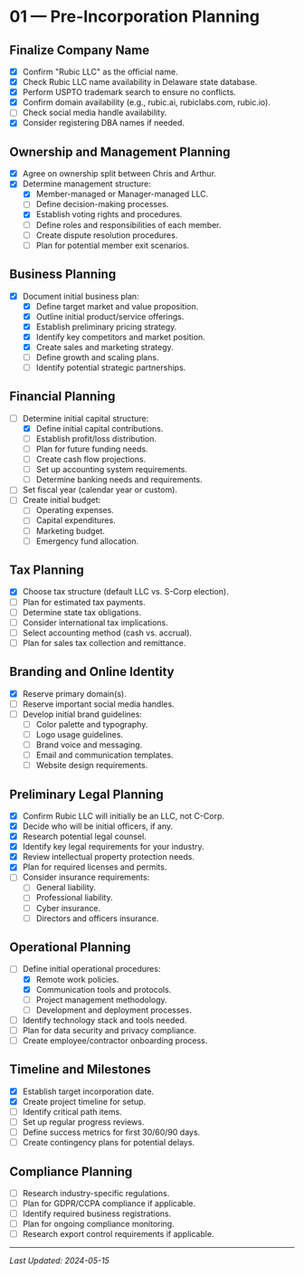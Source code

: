 # 01 — Pre-Incorporation Planning

## Finalize Company Name

- [x] Confirm "Rubic LLC" as the official name.
- [x] Check Rubic LLC name availability in Delaware state database.
- [x] Perform USPTO trademark search to ensure no conflicts.
- [x] Confirm domain availability (e.g., rubic.ai, rubiclabs.com, rubic.io).
- [ ] Check social media handle availability.
- [x] Consider registering DBA names if needed.

## Ownership and Management Planning

- [x] Agree on ownership split between Chris and Arthur.
- [x] Determine management structure:
  - [x] Member-managed or Manager-managed LLC.
  - [ ] Define decision-making processes.
  - [x] Establish voting rights and procedures.
  - [ ] Define roles and responsibilities of each member.
  - [ ] Create dispute resolution procedures.
  - [ ] Plan for potential member exit scenarios.

## Business Planning

- [x] Document initial business plan:
  - [x] Define target market and value proposition.
  - [x] Outline initial product/service offerings.
  - [x] Establish preliminary pricing strategy.
  - [x] Identify key competitors and market position.
  - [x] Create sales and marketing strategy.
  - [ ] Define growth and scaling plans.
  - [ ] Identify potential strategic partnerships.

## Financial Planning

- [ ] Determine initial capital structure:
  - [x] Define initial capital contributions.
  - [ ] Establish profit/loss distribution.
  - [ ] Plan for future funding needs.
  - [ ] Create cash flow projections.
  - [ ] Set up accounting system requirements.
  - [ ] Determine banking needs and requirements.
- [ ] Set fiscal year (calendar year or custom).
- [ ] Create initial budget:
  - [ ] Operating expenses.
  - [ ] Capital expenditures.
  - [ ] Marketing budget.
  - [ ] Emergency fund allocation.

## Tax Planning

- [x] Choose tax structure (default LLC vs. S-Corp election).
- [ ] Plan for estimated tax payments.
- [ ] Determine state tax obligations.
- [ ] Consider international tax implications.
- [ ] Select accounting method (cash vs. accrual).
- [ ] Plan for sales tax collection and remittance.

## Branding and Online Identity

- [x] Reserve primary domain(s).
- [ ] Reserve important social media handles.
- [ ] Develop initial brand guidelines:
  - [ ] Color palette and typography.
  - [ ] Logo usage guidelines.
  - [ ] Brand voice and messaging.
  - [ ] Email and communication templates.
  - [ ] Website design requirements.

## Preliminary Legal Planning

- [x] Confirm Rubic LLC will initially be an LLC, not C-Corp.
- [x] Decide who will be initial officers, if any.
- [x] Research potential legal counsel.
- [x] Identify key legal requirements for your industry.
- [x] Review intellectual property protection needs.
- [x] Plan for required licenses and permits.
- [ ] Consider insurance requirements:
  - [ ] General liability.
  - [ ] Professional liability.
  - [ ] Cyber insurance.
  - [ ] Directors and officers insurance.

## Operational Planning

- [ ] Define initial operational procedures:
  - [x] Remote work policies.
  - [x] Communication tools and protocols.
  - [ ] Project management methodology.
  - [ ] Development and deployment processes.
- [ ] Identify technology stack and tools needed.
- [ ] Plan for data security and privacy compliance.
- [ ] Create employee/contractor onboarding process.

## Timeline and Milestones

- [x] Establish target incorporation date.
- [x] Create project timeline for setup.
- [ ] Identify critical path items.
- [ ] Set up regular progress reviews.
- [ ] Define success metrics for first 30/60/90 days.
- [ ] Create contingency plans for potential delays.

## Compliance Planning

- [ ] Research industry-specific regulations.
- [ ] Plan for GDPR/CCPA compliance if applicable.
- [ ] Identify required business registrations.
- [ ] Plan for ongoing compliance monitoring.
- [ ] Research export control requirements if applicable.

---

_Last Updated: 2024-05-15_
